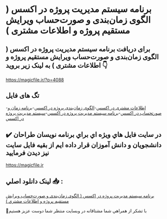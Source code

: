 # برنامه سیستم مدیریت پروژه در اکسس ( الگوی زمان‌بندی و صورت‌حساب ویرایش مستقیم پروژه و اطلاعات مشتری )

## برای دریافت برنامه سیستم مدیریت پروژه در اکسس ( الگوی زمان‌بندی و صورت‌حساب ویرایش مستقیم پروژه و اطلاعات مشتری ) به لینک زیر بروید 👇

https://magicfile.ir/?p=4088

## تگ های فایل

-[اطلاعات مشتری در اکسس](https://magicfile.ir/product/%d8%a8%d8%b1%d9%86%d8%a7%d9%85%d9%87-%d8%b3%db%8c%d8%b3%d8%aa%d9%85-%d9%85%d8%af%db%8c%d8%b1%db%8c%d8%aa-%d9%be%d8%b1%d9%88%da%98%d9%87-%d8%af%d8%b1-%d8%a7%da%a9%d8%b3%d8%b3/)-[الگوی زمان‌بندی پروژه در اکسس](https://magicfile.ir/product/%d8%a8%d8%b1%d9%86%d8%a7%d9%85%d9%87-%d8%b3%db%8c%d8%b3%d8%aa%d9%85-%d9%85%d8%af%db%8c%d8%b1%db%8c%d8%aa-%d9%be%d8%b1%d9%88%da%98%d9%87-%d8%af%d8%b1-%d8%a7%da%a9%d8%b3%d8%b3/)-[برنامه زمان و صورتحساب در اکسس](https://magicfile.ir/product/%d8%a8%d8%b1%d9%86%d8%a7%d9%85%d9%87-%d8%b3%db%8c%d8%b3%d8%aa%d9%85-%d9%85%d8%af%db%8c%d8%b1%db%8c%d8%aa-%d9%be%d8%b1%d9%88%da%98%d9%87-%d8%af%d8%b1-%d8%a7%da%a9%d8%b3%d8%b3/)-[برنامه سیستم مدیریت پروژه در اکسس](https://magicfile.ir/product/%d8%a8%d8%b1%d9%86%d8%a7%d9%85%d9%87-%d8%b3%db%8c%d8%b3%d8%aa%d9%85-%d9%85%d8%af%db%8c%d8%b1%db%8c%d8%aa-%d9%be%d8%b1%d9%88%da%98%d9%87-%d8%af%d8%b1-%d8%a7%da%a9%d8%b3%d8%b3/)-[سیستم مدیریت پروژه در اکسس](https://magicfile.ir/product/%d8%a8%d8%b1%d9%86%d8%a7%d9%85%d9%87-%d8%b3%db%8c%d8%b3%d8%aa%d9%85-%d9%85%d8%af%db%8c%d8%b1%db%8c%d8%aa-%d9%be%d8%b1%d9%88%da%98%d9%87-%d8%af%d8%b1-%d8%a7%da%a9%d8%b3%d8%b3/)

## ✔️ در سايت فايل هاي ويژه اي براي برنامه نويسان طراحان دانشجويان و دانش آموزان قرار داده ايم از بقيه فايل سايت نيز ديدن فرماييد

https://magicfile.ir


## لينک دانلود اصلي 📥 :

[برنامه سیستم مدیریت پروژه در اکسس ( الگوی زمان‌بندی و صورت‌حساب ویرایش مستقیم پروژه و اطلاعات مشتری )](https://magicfile.ir/product/%d8%a8%d8%b1%d9%86%d8%a7%d9%85%d9%87-%d8%b3%db%8c%d8%b3%d8%aa%d9%85-%d9%85%d8%af%db%8c%d8%b1%db%8c%d8%aa-%d9%be%d8%b1%d9%88%da%98%d9%87-%d8%af%d8%b1-%d8%a7%da%a9%d8%b3%d8%b3/) 


🙏با تشکر از همراهي شما مشتاقانه در وبسایت منتظر شما دوست عزیز هستیم


